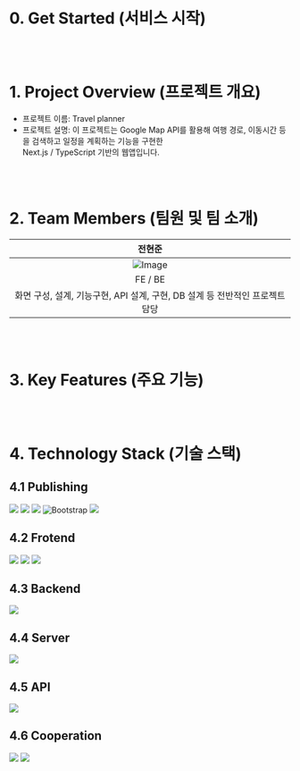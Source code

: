 
# 0. Get Started (서비스 시작)
<!-- <a href="https://movie-finder-ahqzpeg0u-isolates-projects.vercel.app/" > MovieFinder <a/>-->

<br/>
<br/>

# 1. Project Overview (프로젝트 개요)
- 프로젝트 이름: Travel planner
- 프로젝트 설명: 이 프로젝트는 Google Map API를 활용해 여행 경로, 이동시간 등을 검색하고 일정을 계획하는 기능을 구현한
  <br/>
  Next.js / TypeScript 기반의 웹앱입니다.<br/>
  <!--  검색창과 장르 필터, 인기·최신 영화 탭을 통해 사용자 UX 흐름을 고려했으며, 실시간 API fetch 및 간단한 라우팅 구조를 구현했습니다. -->

<br/>
<br/>

# 2. Team Members (팀원 및 팀 소개)
| 전현준 |
|:------:|
| ![Image](https://github.com/user-attachments/assets/b97c1b7c-51b2-496b-a2a8-97cbdd1fd32e) |
| FE / BE |
| 화면 구성, 설계, 기능구현, API 설계, 구현, DB 설계 등 전반적인 프로젝트 담당 |

<br/>
<br/>

# 3. Key Features (주요 기능)
<!--
- **메인 페이지**:
  - MovieFinder의 메인 페이지 입니다.
  - 사용자가 관심 가질만한 영화 정보를 보기 쉽게 제공합니다.

- **인기영화**:
  - TMDB 내 인기도 알고리즘과 영화의 평점을 종합하여 선별된 인기영화 정보를 제공합니다.

- **최신영화**:
  - TMDB 내 평점 알고리즘과 영화 출시일 순으로 정렬된 최신영화 정보를 제공합니다.

- **영화 상세정보**:
  - 영화의 출시일, 평점, 장르와 줄거리 등을 간략하게 제공합니다.

- **영화검색**:
  - 영화 제목을 통하여 검색하고자 하는 영화를 쉽게 찾을 수 있습니다.
  
- **즐겨찾기**:
  - 마음에 드는 영화를 즐겨찾기 할 수 있으며, 즐겨찾기 탭을 통하여 등록한 영화들을 확인할 수 있습니다.
  - 즐겨찾기 기능은 회원 로그인을 한 이후에 사용 가능합니다.
     -->
<br/>
<br/>


# 4. Technology Stack (기술 스택)
## 4.1 Publishing
<img src="https://img.shields.io/badge/html5-E34F26?style=for-the-badge&logo=html5&logoColor=white"> <img src="https://img.shields.io/badge/css3-1572B6?style=for-the-badge&logo=css&logoColor=white"> <img src="https://img.shields.io/badge/TailwindCSS-06B6D4?style=for-the-badge&logo=TailwindCSS&logoColor=white"/> ![Bootstrap](https://img.shields.io/badge/bootstrap-%238511FA.svg?style=for-the-badge&logo=bootstrap&logoColor=white) <img src="https://img.shields.io/badge/fontawesome-538DD7?style=for-the-badge&logo=fontawesome&logoColor=white"/>

## 4.2 Frotend
<img src="https://img.shields.io/badge/typescript-3178C6?style=for-the-badge&logo=typescript&logoColor=white"> <img src="https://img.shields.io/badge/react-61DAFB?style=for-the-badge&logo=react&logoColor=black">  <img src="https://img.shields.io/badge/Next.js-000000?style=for-the-badge&logo=Next.js&logoColor=white"/>

## 4.3 Backend
<img src="https://img.shields.io/badge/Next.js-000000?style=for-the-badge&logo=Next.js&logoColor=white"/>

## 4.4 Server
<img src="https://img.shields.io/badge/MongoDB-47A248?style=for-the-badge&logo=MongoDB&logoColor=white"/>

## 4.5 API
<img src="https://img.shields.io/badge/googlemaps-4285F4?style=for-the-badge&logo=googlemaps&logoColor=white"/>

## 4.6 Cooperation
<img src="https://img.shields.io/badge/Git-F05032?style=for-the-badge&logo=git&logoColor=white"/>   <img src="https://img.shields.io/badge/GitHub-181717?style=for-the-badge&logo=GitHub&logoColor=white"/> 

<br/>
